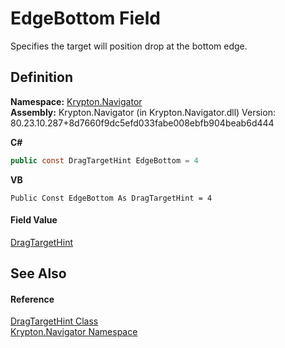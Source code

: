 # EdgeBottom Field


Specifies the target will position drop at the bottom edge.



## Definition
**Namespace:** <a href="a21ac074-d119-3dc6-bd1c-d3a12c0128bc.md">Krypton.Navigator</a>  
**Assembly:** Krypton.Navigator (in Krypton.Navigator.dll) Version: 80.23.10.287+8d7660f9dc5efd033fabe008ebfb904beab6d444

**C#**
``` C#
public const DragTargetHint EdgeBottom = 4
```
**VB**
``` VB
Public Const EdgeBottom As DragTargetHint = 4
```



#### Field Value
<a href="2f23e476-40d9-f6bb-d06c-b3ad96ca4222.md">DragTargetHint</a>

## See Also


#### Reference
<a href="2f23e476-40d9-f6bb-d06c-b3ad96ca4222.md">DragTargetHint Class</a>  
<a href="a21ac074-d119-3dc6-bd1c-d3a12c0128bc.md">Krypton.Navigator Namespace</a>  
